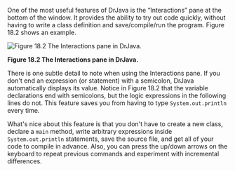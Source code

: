 One of the most useful features of DrJava is the “Interactions” pane at the bottom of the window. It provides the ability to try out code quickly, without having to write a class definition and save/compile/run the program. Figure 18.2 shows an example.


![Figure 18.2 The Interactions pane in DrJava.](figs/drjava-logic.png)

**Figure 18.2 The Interactions pane in DrJava.**

There is one subtle detail to note when using the Interactions pane. If you don't end an expression (or statement) with a semicolon, DrJava automatically displays its value. Notice in Figure 18.2 that the variable declarations end with semicolons, but the logic expressions in the following lines do not. This feature saves you from having to type `System.out.println` every time.

What's nice about this feature is that you don't have to create a new class, declare a `main` method, write arbitrary expressions inside `System.out.println` statements, save the source file, and get all of your code to compile in advance. Also, you can press the up/down arrows on the keyboard to repeat previous commands and experiment with incremental differences.